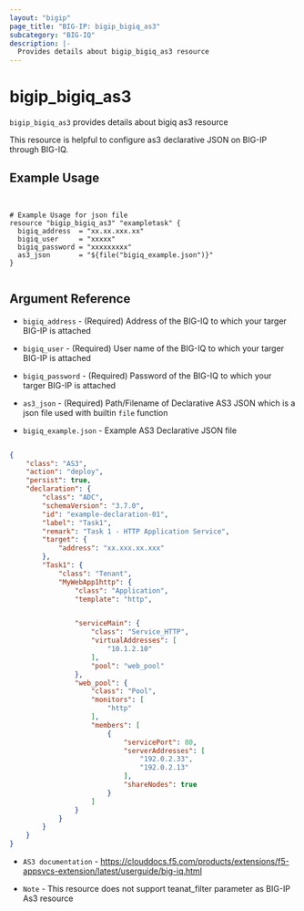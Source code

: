 ```yaml
---
layout: "bigip"
page_title: "BIG-IP: bigip_bigiq_as3"
subcategory: "BIG-IQ"
description: |-
  Provides details about bigip_bigiq_as3 resource
---
```


# bigip_bigiq_as3

`bigip_bigiq_as3` provides details about bigiq as3 resource

This resource is helpful to configure as3 declarative JSON on BIG-IP through BIG-IQ.

## Example Usage 

```hcl


# Example Usage for json file
resource "bigip_bigiq_as3" "exampletask" {
  bigiq_address  = "xx.xx.xxx.xx"
  bigiq_user     = "xxxxx"
  bigiq_password = "xxxxxxxxx"
  as3_json       = "${file("bigiq_example.json")}"
}


```

## Argument Reference


* `bigiq_address` - (Required) Address of the BIG-IQ to which your targer BIG-IP is attached

* `bigiq_user` - (Required) User name  of the BIG-IQ to which your targer BIG-IP is attached

* `bigiq_password` - (Required) Password of the BIG-IQ to which your targer BIG-IP is attached

* `as3_json` - (Required) Path/Filename of Declarative AS3 JSON which is a json file used with builtin ```file``` function

* `bigiq_example.json` - Example  AS3 Declarative JSON file

```json

{
    "class": "AS3",
    "action": "deploy",
    "persist": true,
    "declaration": {
        "class": "ADC",
        "schemaVersion": "3.7.0",
        "id": "example-declaration-01",
        "label": "Task1",
        "remark": "Task 1 - HTTP Application Service",
        "target": {
            "address": "xx.xxx.xx.xxx"
        },
        "Task1": {
            "class": "Tenant",
            "MyWebApp1http": {
                "class": "Application",
                "template": "http",


                "serviceMain": {
                    "class": "Service_HTTP",
                    "virtualAddresses": [
                        "10.1.2.10"
                    ],
                    "pool": "web_pool"
                },
                "web_pool": {
                    "class": "Pool",
                    "monitors": [
                        "http"
                    ],
                    "members": [
                        {
                            "servicePort": 80,
                            "serverAddresses": [
                                "192.0.2.33",
                                "192.0.2.13"
                            ],
                            "shareNodes": true
                        }
                    ]
                }
            }
        }
    }
}

```

* `AS3 documentation` - https://clouddocs.f5.com/products/extensions/f5-appsvcs-extension/latest/userguide/big-iq.html

* `Note` - This resource does not support teanat_filter parameter as BIG-IP As3 resource
